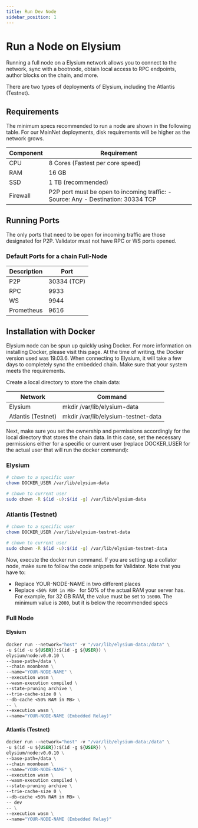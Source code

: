 ```yaml
---
title: Run Dev Node
sidebar_position: 1
---
```


# Run a Node on Elysium

Running a full node on a Elysium network allows you to connect to the network, sync with a bootnode, obtain local access
to RPC endpoints, author blocks on the chain, and more.

There are two types of deployments of Elysium, including the Atlantis (Testnet).

## Requirements

The minimum specs recommended to run a node are shown in the following table. For our MainNet
deployments, disk requirements will be higher as the network grows.

| Component | Requirement                                                                              |
|-----------|------------------------------------------------------------------------------------------|
| CPU       | 8 Cores (Fastest per core speed)                                                         | 
| RAM       | 16 GB                                                                                    |
| SSD       | 1 TB (recommended)                                                                       |
| Firewall  | P2P port must be open to incoming traffic: - Source: Any   - Destination: 30334 TCP |

## Running Ports

The only ports that need to be open for incoming traffic are those designated for P2P. Validator must not have RPC or WS
ports opened.

### Default Ports for a chain Full-Node

| Description | Port        |
|-------------|-------------|
| P2P         | 30334 (TCP) | 
| RPC         | 9933        |
| WS          | 9944        |
| Prometheus  | 9616        |

## Installation with Docker

Elysium node can be spun up quickly using Docker. For more information on installing Docker, please visit this page.
At the time of writing, the Docker version used was 19.03.6. When connecting to Elysium, it will take a few days to
completely sync the embedded chain. Make sure that your system meets the requirements.

Create a local directory to store the chain data:

| Network            | Command                             |
|--------------------|-------------------------------------|
| Elysium            | mkdir /var/lib/elysium-data         | 
| Atlantis (Testnet) | mkdir /var/lib/elysium-testnet-data |

Next, make sure you set the ownership and permissions accordingly for the local directory that stores the chain data. In
this case, set the necessary permissions either for a specific or current user (replace DOCKER_USER for the actual user
that will run the docker command):

### Elysium

```sh
# chown to a specific user
chown DOCKER_USER /var/lib/elysium-data

# chown to current user
sudo chown -R $(id -u):$(id -g) /var/lib/elysium-data
```

### Atlantis (Testnet)

```sh
# chown to a specific user
chown DOCKER_USER /var/lib/elysium-testnet-data

# chown to current user
sudo chown -R $(id -u):$(id -g) /var/lib/elysium-testnet-data
```

Now, execute the docker run command. If you are setting up a collator node, make sure to follow the code snippets for
Validator. Note that you have to:

- Replace YOUR-NODE-NAME in two different places
- Replace `<50% RAM in MB> ` for 50% of the actual RAM your server has. For example, for 32 GB RAM, the value must be
  set
  to `16000`. The minimum value is `2000`, but it is below the recommended specs

### Full Node

#### Elysium

```dockerfile
docker run --network="host" -v "/var/lib/elysium-data:/data" \
-u $(id -u ${USER}):$(id -g ${USER}) \
elysium/node:v0.0.10 \
--base-path=/data \
--chain moonbeam \
--name="YOUR-NODE-NAME" \
--execution wasm \
--wasm-execution compiled \
--state-pruning archive \
--trie-cache-size 0 \
--db-cache <50% RAM in MB> \
-- \
--execution wasm \
--name="YOUR-NODE-NAME (Embedded Relay)"
```

#### Atlantis (Testnet)

```dockerfile
docker run --network="host" -v "/var/lib/elysium-data:/data" \
-u $(id -u ${USER}):$(id -g ${USER}) \
elysium/node:v0.0.10 \
--base-path=/data \
--chain moonbeam \
--name="YOUR-NODE-NAME" \
--execution wasm \
--wasm-execution compiled \
--state-pruning archive \
--trie-cache-size 0 \
--db-cache <50% RAM in MB> \
-- dev
-- \
--execution wasm \
--name="YOUR-NODE-NAME (Embedded Relay)"
```